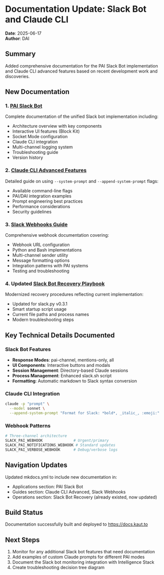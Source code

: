 # Documentation Update: Slack Bot and Claude CLI

**Date**: 2025-06-17  
**Author**: DAI

## Summary

Added comprehensive documentation for the PAI Slack Bot implementation and Claude CLI advanced features based on recent development work and discoveries.

## New Documentation

### 1. [PAI Slack Bot](/applications/slack-bot/)
Complete documentation of the unified Slack bot implementation including:
- Architecture overview with key components
- Interactive UI features (Block Kit)
- Socket Mode configuration
- Claude CLI integration
- Multi-channel logging system
- Troubleshooting guide
- Version history

### 2. [Claude CLI Advanced Features](/guides/claude-cli-advanced/)
Detailed guide on using `--system-prompt` and `--append-system-prompt` flags:
- Available command-line flags
- PAI/DAI integration examples
- Prompt engineering best practices
- Performance considerations
- Security guidelines

### 3. [Slack Webhooks Guide](/guides/slack-webhooks/)
Comprehensive webhook documentation covering:
- Webhook URL configuration
- Python and Bash implementations
- Multi-channel sender utility
- Message formatting options
- Integration patterns with PAI systems
- Testing and troubleshooting

### 4. Updated [Slack Bot Recovery Playbook](/operations/slack-recovery/)
Modernized recovery procedures reflecting current implementation:
- Updated for slack.py v0.3.1
- Smart startup script usage
- Current file paths and process names
- Modern troubleshooting steps

## Key Technical Details Documented

### Slack Bot Features
- **Response Modes**: pai-channel, mentions-only, all
- **UI Components**: Interactive buttons and modals
- **Session Management**: Directory-based Claude sessions
- **Process Management**: Enhanced slack.sh script
- **Formatting**: Automatic markdown to Slack syntax conversion

### Claude CLI Integration
```bash
claude -p "prompt" \
  --model sonnet \
  --append-system-prompt "Format for Slack: *bold*, _italic_, :emoji:"
```

### Webhook Patterns
```python
# Three-channel architecture
SLACK_PAI_WEBHOOK              # Urgent/primary
SLACK_PAI_NOTIFICATIONS_WEBHOOK # Standard updates  
SLACK_PAI_VERBOSE_WEBHOOK      # Debug/verbose logs
```

## Navigation Updates

Updated mkdocs.yml to include new documentation in:
- Applications section: PAI Slack Bot
- Guides section: Claude CLI Advanced, Slack Webhooks
- Operations section: Slack Bot Recovery (already existed, now updated)

## Build Status

Documentation successfully built and deployed to https://docs.kaut.to

## Next Steps

1. Monitor for any additional Slack bot features that need documentation
2. Add examples of custom Claude prompts for different PAI modes
3. Document the Slack bot monitoring integration with Intelligence Stack
4. Create troubleshooting decision tree diagram